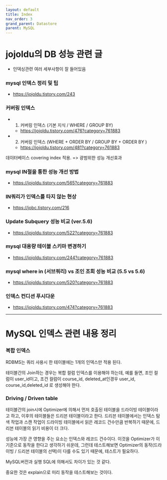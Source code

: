 ```yaml
---
layout: default
title: Index
nav_order: 3
grand_parent: Datastore
parent: MySQL
---
```





# jojoldu의 DB 성능 관련 글

 * 인덱싱관련 여러 세부사항이 잘 들어있음

### mysql 인덱스 정리 및 팁

 * https://jojoldu.tistory.com/243

### 커버링 인덱스
 * 1. 커버링 인덱스 (기본 지식 / WHERE / GROUP BY)
   + https://jojoldu.tistory.com/476?category=761883
 * 2. 커버링 인덱스 (WHERE + ORDER BY / GROUP BY + ORDER BY )
   + https://jojoldu.tistory.com/481?category=761883


데이터베이스 covering index 적용.
=> 광범위한 성능 개선효과

### mysql IN절을 통한 성능 개선 방법

 * https://jojoldu.tistory.com/565?category=761883

### IN쿼리가 인덱스를 타지 않는 현상
 * https://jobc.tistory.com/216

### Update Subquery 성능 비교 (ver.5.6)

 * https://jojoldu.tistory.com/522?category=761883

### mysql 대용량 테이블 스키마 변경하기

 * https://jojoldu.tistory.com/244?category=761883

### mysql where in (서브쿼리) vs 조인 조회 성능 비교 (5.5 vs 5.6)

 * https://jojoldu.tistory.com/520?category=761883

### 인덱스 컨디션 푸시다운
 * https://jojoldu.tistory.com/474?category=761883

---

# MySQL 인덱스 관련 내용 정리

### 복합 인덱스

RDBMS는 쿼리 사용시 한 테이블에는 1개의 인덱스만 적용 된다.

테이블간의 Join하는 경우는 복합 컬럼 인덱스를 이용해야 하는데, 예를 들면, 조인 컬럼이 user_id이고, 조건 컬럼이 course_id, deleted_at인경우 user_id, course_id,deleted_id 로 생성해야 한다.

### Driving / Driven table

테이블간의 join시에 Optimizer에 의해서 먼저 호출된 테이블을 드라이빙 테이블이라고 하고, 이후의 테이블들은 드리븐 테이블이라고 한다. 드리븐 테이블에서는 인덱스 탐색 작업과 스캔 작업이 드라이빙 테이블에서 읽은 레코드 건수만큼 반복하기 때문에, 드리븐 테이블의 읽기 비용이 더 크다.

성능에 가장 큰 영향을 주는 요소는 인덱스와 레코드 건수이다. 이것을 Optimizer가 이 기준으로 동작을 한다고 생각하기 쉬운데, 그런데 테스트해보면 Optimizer의 동작(드라이빙 / 드리븐 테이블의 선택)이 다를 수도 있기 때문에, 테스트가 필요하다.

MySQL버전과 실행 SQL에 의해서도 차이가 있는 것 같다.

중요한 것은 explain으로 미리 동작을 테스트해보는 것이다. 
